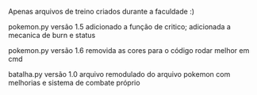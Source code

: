 Apenas arquivos de treino criados durante a faculdade :)

pokemon.py versão 1.5
adicionado a função de critico;
adicionada a mecanica de burn e status

pokemon.py versão 1.6
removida as cores para o código rodar melhor em cmd

batalha.py versão 1.0
arquivo remodulado do arquivo pokemon com melhorias e sistema de combate próprio
